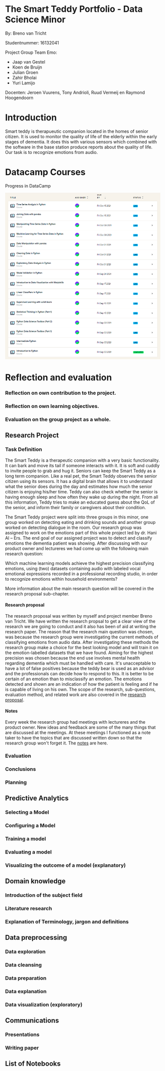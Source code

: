 # The Smart Teddy Portfolio - Data Science Minor
By: Breno van Tricht

Studentnummer: 16132041

Project Group Team Emo: 
- Jaap van Gestel 
- Koen de Bruijn 
- Julian Groen 
- Zahir Bholai 
- Yuri Lamijo 

Docenten: Jeroen Vuurens, Tony Andrioli, Ruud Vermeij en Raymond Hoogendoorn

# Introduction
Smart teddy is therapueutic companion  located in the homes of senior citizen. It is used to monitor the quality of life of the elderly within the early stages of dementia. It does this with various sensors which combined with the software in the base station produce reports about the quality of life. Our task is to recognize emotions from audio.
  

# Datacamp Courses

<summary>Progress in DataCamp</summary>

![Datacamp](Images/Datacamp-Courses.PNG)


  
# Reflection and evaluation


### Reflection on own contribution to the project.


### Reflection on own learning objectives.

### Evaluation on the group project as a whole.


  
## Research Project

### Task Definition
The Smart Teddy is a therapeutic companion with a very basic functionality. It can bark and move its tail if someone interacts with it. It is soft and cuddly to invite people to grab and hug it. Seniors can keep the Smart Teddy as a long term companion. Like a real pet, the Smart Teddy observes the senior citizen using its sensors. It has a digital brain that allows it to understand what the senior does during the day and estimates how much the senior citizen is enjoying his/her time. Teddy can also check whether the senior is having enough sleep and how often they wake up during the night. From all this information, Teddy tries to make an educated guess about the QoL of the senior, and inform their family or caregivers about their condition. 

The Smart Teddy project were split into three groups in this minor, one group worked on detecting eating and drinking sounds and another group worked on detecting dialogue in the room. Our research group was assigned to work on the emotions part of this whole project led by dr. Hani Al – Ers. The end goal of our assigned project was to detect and classify emotions the dementia patient was showing. After discussing with our product owner and lectureres we had come up with the following main research question:

Which machine learning models achieve the highest precision classifying emotions, using (two) datasets containing audio with labeled vocal emotional expressions recorded in a professional recording studio, in order to recognize emotions within household environments?

More information about the main research question will be covered in the research proposal sub-chapter.

#### Research proposal
The research proposal was written by myself and project member Breno van Tricht. We have written the research propsal to get a clear view of the research we are going to conduct and it also has been of aid at writing the research paper. The reason that the research main question was chosen, was because the research group were investigating the current methods of classifying emotions from audio data. After investigating these methods the research group make a choice for the best looking model and will train it on the emotion-labelled datasets that we have found. Aiming for the highest precision was chosen because the end use involves mental health regarding dementia which must be handled with care. It's unacceptable to have a lot of false positives because the teddy bear is used as an advisor and the professionals can decide how to respond to this. It is better to be certain of an emotion than to misclassify an emotion. The emotions detected and shown are an indication of how the patient is feeling and if he is capable of living on his own. 
The scope of the research, sub-questions, evaluation method, and related work are also covered in the 
[research proposal](https://docs.google.com/document/d/1NxFVP1G9DyZr4Q7_GdJvULewCiscxtOvygtyHUCDSeE/edit#heading=h.rqlgrsn8oj5p).

#### Notes
Every week the research group had meetings with lectureres and the product owner. New ideas and feedback are some of the many things that are discussed at the meetings. At these meetings I functioned as a note taker to have the topics that are discussed written down so that the research group won't forget it. The [notes](https://docs.google.com/document/d/1xQncillbnLcRF8wKagUnnbbejlcOvx4zWCJvwhQ0PGc/edit#) are here.


### Evaluation

### Conclusions

### Planning

## Predictive Analytics

### Selecting a Model

### Configuring a Model

### Training a model

### Evaluating a model
 
### Visualizing the outcome of a model (explanatory)

## Domain knowledge

### Introduction of the subject field

### Literature research

### Explanation of Terminology, jargon and definitions

## Data preprocessing

### Data exploration
 
### Data cleansing

### Data preparation

### Data explanation

### Data visualization (exploratory)

## Communications

### Presentations

### Writing paper

## List of Notebooks 
